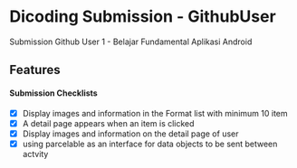 # Dicoding Submission - GithubUser
Submission Github User 1 - Belajar Fundamental  Aplikasi Android

## Features
#### Submission Checklists
- [x] Display images and information in the Format list with minimum 10 item
- [x] A detail page appears when an item is clicked
- [x] Display images and information on the detail page of user
- [x] using parcelable as an interface for data objects to be sent between actvity
